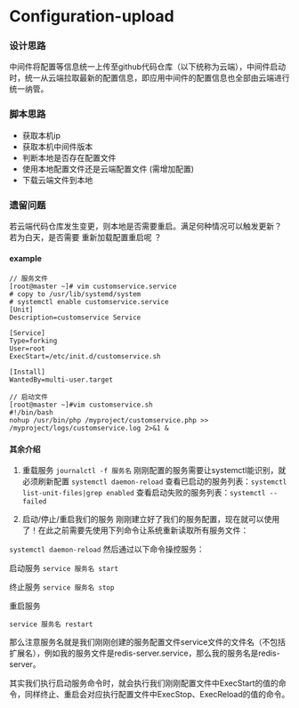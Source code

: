 # Configuration-upload


### 设计思路 
  
  中间件将配置等信息统一上传至github代码仓库（以下统称为云端），中间件启动时，统一从云端拉取最新的配置信息，即应用中间件的配置信息也全部由云端进行统一纳管。
  
### 脚本思路

- 获取本机ip
- 获取本机中间件版本
- 判断本地是否存在配置文件
- 使用本地配置文件还是云端配置文件   (需增加配置)
- 下载云端文件到本地
  
  
### 遗留问题
  
  若云端代码仓库发生变更，则本地是否需要重启。满足何种情况可以触发更新？
  若为白天，是否需要 重新加载配置重启呢 ？

#### example
```
// 服务文件 
[root@master ~]# vim customservice.service
# copy to /usr/lib/systemd/system
# systemctl enable customservice.service
[Unit]
Description=customservice Service

[Service]
Type=forking
User=root
ExecStart=/etc/init.d/customservice.sh

[Install]
WantedBy=multi-user.target
```

``` 
// 启动文件
[root@master ~]#vim customservice.sh
#!/bin/bash
nohup /usr/bin/php /myproject/customservice.php >> /myproject/logs/customservice.log 2>&1 &
```


#### 其余介绍
1. 重载服务
`journalctl -f 服务名`
刚刚配置的服务需要让systemctl能识别，就必须刷新配置
`systemctl daemon-reload`
查看已启动的服务列表：`systemctl list-unit-files|grep enabled`
查看启动失败的服务列表：`systemctl --failed`

2. 启动/停止/重启我们的服务
刚刚建立好了我们的服务配置，现在就可以使用了！在此之前需要先使用下列命令让系统重新读取所有服务文件：

`systemctl daemon-reload`
然后通过以下命令操控服务：

启动服务
`service 服务名 start`

终止服务
`service 服务名 stop`

重启服务

`service 服务名 restart`

那么注意服务名就是我们刚刚创建的服务配置文件service文件的文件名（不包括扩展名），例如我的服务文件是redis-server.service，那么我的服务名是redis-server。

其实我们执行启动服务命令时，就会执行我们刚刚配置文件中ExecStart的值的命令，同样终止、重启会对应执行配置文件中ExecStop、ExecReload的值的命令。
```
